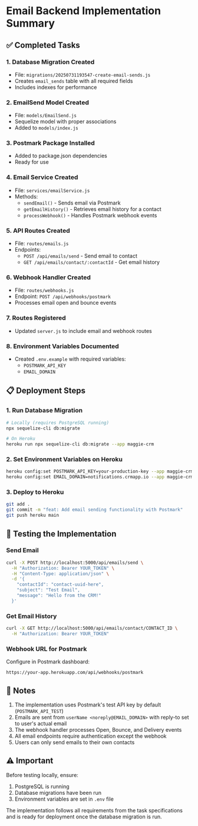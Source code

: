 # Email Backend Implementation Summary

## ✅ Completed Tasks

### 1. Database Migration Created
- File: `migrations/20250731193547-create-email-sends.js`
- Creates `email_sends` table with all required fields
- Includes indexes for performance

### 2. EmailSend Model Created
- File: `models/EmailSend.js`
- Sequelize model with proper associations
- Added to `models/index.js`

### 3. Postmark Package Installed
- Added to package.json dependencies
- Ready for use

### 4. Email Service Created
- File: `services/emailService.js`
- Methods:
  - `sendEmail()` - Sends email via Postmark
  - `getEmailHistory()` - Retrieves email history for a contact
  - `processWebhook()` - Handles Postmark webhook events

### 5. API Routes Created
- File: `routes/emails.js`
- Endpoints:
  - `POST /api/emails/send` - Send email to contact
  - `GET /api/emails/contact/:contactId` - Get email history

### 6. Webhook Handler Created
- File: `routes/webhooks.js`
- Endpoint: `POST /api/webhooks/postmark`
- Processes email open and bounce events

### 7. Routes Registered
- Updated `server.js` to include email and webhook routes

### 8. Environment Variables Documented
- Created `.env.example` with required variables:
  - `POSTMARK_API_KEY`
  - `EMAIL_DOMAIN`

## 📋 Deployment Steps

### 1. Run Database Migration
```bash
# Locally (requires PostgreSQL running)
npx sequelize-cli db:migrate

# On Heroku
heroku run npx sequelize-cli db:migrate --app maggie-crm
```

### 2. Set Environment Variables on Heroku
```bash
heroku config:set POSTMARK_API_KEY=your-production-key --app maggie-crm
heroku config:set EMAIL_DOMAIN=notifications.crmapp.io --app maggie-crm
```

### 3. Deploy to Heroku
```bash
git add .
git commit -m "feat: Add email sending functionality with Postmark"
git push heroku main
```

## 🧪 Testing the Implementation

### Send Email
```bash
curl -X POST http://localhost:5000/api/emails/send \
  -H "Authorization: Bearer YOUR_TOKEN" \
  -H "Content-Type: application/json" \
  -d '{
    "contactId": "contact-uuid-here",
    "subject": "Test Email",
    "message": "Hello from the CRM!"
  }'
```

### Get Email History
```bash
curl -X GET http://localhost:5000/api/emails/contact/CONTACT_ID \
  -H "Authorization: Bearer YOUR_TOKEN"
```

### Webhook URL for Postmark
Configure in Postmark dashboard:
```
https://your-app.herokuapp.com/api/webhooks/postmark
```

## 📝 Notes

1. The implementation uses Postmark's test API key by default (`POSTMARK_API_TEST`)
2. Emails are sent from `userName <noreply@EMAIL_DOMAIN>` with reply-to set to user's actual email
3. The webhook handler processes Open, Bounce, and Delivery events
4. All email endpoints require authentication except the webhook
5. Users can only send emails to their own contacts

## ⚠️ Important

Before testing locally, ensure:
1. PostgreSQL is running
2. Database migrations have been run
3. Environment variables are set in `.env` file

The implementation follows all requirements from the task specifications and is ready for deployment once the database migration is run.